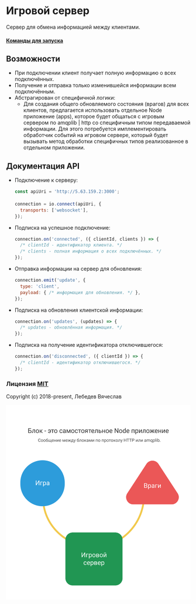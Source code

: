 # Игровой сервер
Сервер для обмена информацией между клиентами.

#### [Команды для запуска](commands.md)

## Возможности
* При подключении клиент получает полную информацию о всех подключённых.
* Получение и отправка только изменившейся информации всем подключённым.
* Абстрагирован от специфичной логики:
  * Для создания общего обновляемого состояния (врагов) для всех клиентов, предлагается использовать отдельное Node приложение (apps), которое будет общаться с игровым сервером по amqplib | http со специфичным типом передаваемой информации. Для этого потребуется имплементировать обработчик событий на игровом сервере, который будет вызывать метод обработки специфичных типов реализованное в отдельном приложении.

## Документация API
* Подключение к серверу:
  ```js
  const apiUri = 'http://5.63.159.2:3000';

  connection = io.connect(apiUri, {
    transports: ['websocket'],
  });
  ```

* Подписка на успешное подключение:
  ```js
  connection.on('connected', ({ clientId, clients }) => {
    /* clientId - идентификатор клиента. */
    /* clients - полная информация о всех подключённых. */
  });
  ```

* Отправка информации на сервер для обновления:
  ```js
  connection.emit('update', {
    type: 'client',
    payload: { /* информация для обновления. */ },
  });
  ```

* Подписка на обновления клиентской информации:
  ```js
  connection.on('updates', (updates) => {
    /* updates - обновлённая информация. */
  });
  ```

* Подписка на получение идентификатора отключившегося:
  ```js
  connection.on('disconnected', ({ clientId }) => {
    /* clientId - идентификатор отключившегося. */
  });
  ```

### Лицензия [MIT](http://opensource.org/licenses/MIT)
Copyright (c) 2018-present, Лебедев Вячеслав

![client_server](architecture.png)
